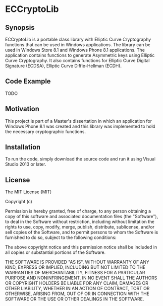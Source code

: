 # ECCryptoLib

## Synopsis
ECCryptoLib is a portable class library with Elliptic Curve Cryptography functions that can be used in Windows applications. The library can be used in Windows Store 8.1 and Windows Phone 8.1 applications.
The application contains functions to generate Asymmetric keys using Elliptic Curve Cryptography. It also contains functions for Elliptic Curve Digital Signature (ECDSA), Elliptic Curve Diffie-Hellman (ECDH).

## Code Example

TODO

## Motivation

This project is part of a Master's dissertation in which an application for Windows Phone 8.1 was created and this library was implemented to hold the necessary cryptographic functions.

## Installation

To run the code, simply download the source code and run it using Visual Studio 2013 or later. 

## License

The MIT License (MIT)

Copyright (c) <year> <copyright holders>

Permission is hereby granted, free of charge, to any person obtaining a copy
of this software and associated documentation files (the "Software"), to deal
in the Software without restriction, including without limitation the rights
to use, copy, modify, merge, publish, distribute, sublicense, and/or sell
copies of the Software, and to permit persons to whom the Software is
furnished to do so, subject to the following conditions:

The above copyright notice and this permission notice shall be included in
all copies or substantial portions of the Software.

THE SOFTWARE IS PROVIDED "AS IS", WITHOUT WARRANTY OF ANY KIND, EXPRESS OR
IMPLIED, INCLUDING BUT NOT LIMITED TO THE WARRANTIES OF MERCHANTABILITY,
FITNESS FOR A PARTICULAR PURPOSE AND NONINFRINGEMENT. IN NO EVENT SHALL THE
AUTHORS OR COPYRIGHT HOLDERS BE LIABLE FOR ANY CLAIM, DAMAGES OR OTHER
LIABILITY, WHETHER IN AN ACTION OF CONTRACT, TORT OR OTHERWISE, ARISING FROM,
OUT OF OR IN CONNECTION WITH THE SOFTWARE OR THE USE OR OTHER DEALINGS IN
THE SOFTWARE.
